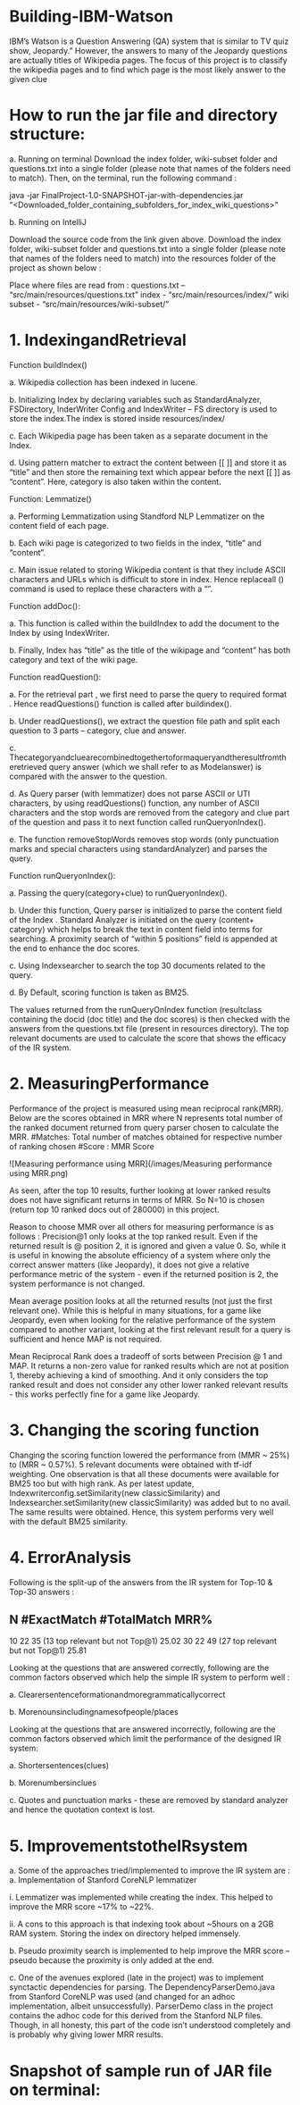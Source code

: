 # Building-IBM-Watson
IBM’s Watson is a Question Answering (QA) system that is similar to TV quiz show, Jeopardy.” However, the answers to many of the Jeopardy questions are actually titles of Wikipedia pages. The focus of this project is to classify the wikipedia pages and to find which page is the most likely answer to the given clue

# How to run the jar file and directory structure:

a. Running on terminal
Download the index folder, wiki-subset folder and questions.txt into a single folder (please note that names of the folders need to match). Then, on the terminal, run the following command :

java -jar FinalProject-1.0-SNAPSHOT-jar-with-dependencies.jar “<Downloaded_folder_containing_subfolders_for_index_wiki_questions>”

b. Running on IntelliJ

Download the source code from the link given above. Download the index folder, wiki-subset folder and questions.txt into a single folder (please note that names of the folders need to match) into the resources folder of the project as shown below :

Place where files are read from :
questions.txt – “src/main/resources/questions.txt”
index - “src/main/resources/index/”
wiki subset - “src/main/resources/wiki-subset/”

# 1. IndexingandRetrieval

Function buildIndex()

a. Wikipedia collection has been indexed in lucene.

b. Initializing Index by declaring variables such as StandardAnalyzer, FSDirectory, InderWriter
Config and IndexWriter – FS directory is used to store the index.The index is stored inside resources/index/

c. Each Wikipedia page has been taken as a separate document in the Index.

d. Using pattern matcher to extract the content between [[ ]] and store it as “title” and then store the remaining text which appear before the next [[ ]] as “content”. Here, category is also taken within the content.

Function: Lemmatize()

a. Performing Lemmatization using Standford NLP Lemmatizer on the content field of each
page.

b. Each wiki page is categorized to two fields in the index, “title” and “content”.

c. Main issue related to storing Wikipedia content is that they include ASCII characters and URLs
which is difficult to store in index. Hence replaceall () command is used to replace these characters with a “”.

Function addDoc():

a. This function is called within the buildIndex to add the document to the Index by using
IndexWriter.

b. Finally, Index has “title” as the title of the wikipage and “content” has both category and text
of the wiki page.

Function readQuestion():

a. For the retrieval part , we first need to parse the query to required format . Hence
readQuestions() function is called after buildindex().

b. Under readQuestions(), we extract the question file path and split each question to 3 parts –
category, clue and answer.

c. Thecategoryandcluearecombinedtogethertoformaqueryandtheresultfromtheretrieved
query answer (which we shall refer to as Modelanswer) is compared with the answer to the
question.

d. As Query parser (with lemmatizer) does not parse ASCII or UTI characters, by using
readQuestions() function, any number of ASCII characters and the stop words are removed from the category and clue part of the question and pass it to next function called runQueryonIndex().

e. The function removeStopWords removes stop words (only punctuation marks and special characters using standardAnalyzer) and parses the query.

Function runQueryonIndex():

a. Passing the query(category+clue) to runQueryonIndex().

b. Under this function, Query parser is initialized to parse the content field of the Index .
Standard Analyzer is initiated on the query (content+ category) which helps to break the text in content field into terms for searching. A proximity search of “within 5 positions” field is appended at the end to enhance the doc scores.

c. Using Indexsearcher to search the top 30 documents related to the query.

d. By Default, scoring function is taken as BM25.

The values returned from the runQueryOnIndex function (resultclass containing the docid (doc title) and the doc scores) is then checked with the answers from the questions.txt file (present in resources directory). The top relevant documents are used to calculate the score that shows the efficacy of the IR system.

# 2. MeasuringPerformance

Performance of the project is measured using mean reciprocal rank(MRR).
Below are the scores obtained in MRR where N represents total number of the ranked document returned from query parser chosen to calculate the MRR.
#Matches: Total number of matches obtained for respective number of ranking chosen
#Score : MMR Score

![Measuring performance using MRR](/images/Measuring performance using MRR.png)

As seen, after the top 10 results, further looking at lower ranked results does not have significant returns in terms of MRR. So N=10 is chosen (return top 10 ranked docs out of 280000) in this project.

Reason to choose MMR over all others for measuring performance is as follows :
Precision@1 only looks at the top ranked result. Even if the returned result is @ position 2, it is ignored and given a value 0. So, while it is useful in knowing the absolute efficiency of a system where only the correct answer matters (like Jeopardy), it does not give a relative performance metric of the system - even if the returned position is 2, the system performance is not changed.

Mean average position looks at all the returned results (not just the first relevant one). While this is helpful in many situations, for a game like Jeopardy, even when looking for the relative performance of the system compared to another variant, looking at the first relevant result for a query is sufficient and hence MAP is not required.

Mean Reciprocal Rank does a tradeoff of sorts between Precision @ 1 and MAP.
It returns a non-zero value for ranked results which are not at position 1, thereby achieving a kind of smoothing. And it only considers the top ranked result and does not consider any other lower ranked relevant results - this works perfectly fine for a game like Jeopardy.

# 3. Changing the scoring function

Changing the scoring function lowered the performance from (MMR ~ 25%) to (MRR ~ 0.57%). 5 relevant documents were obtained with tf-idf weighting. One observation is that all these documents were available for BM25 too but with high rank. As per latest update, Indexwriterconfig.setSimilarity(new classicSimilarity) and Indexsearcher.setSimilarity(new classicSimilarity) was added but to no avail. The same results were obtained. Hence, this system performs very well with the default BM25 similarity.

# 4. ErrorAnalysis

Following is the split-up of the answers from the IR system for Top-10 & Top-30 answers :

   N   #ExactMatch    #TotalMatch                             MRR%
  --------------------------------------------------------------------
  10       22         35 (13 top relevant but not Top@1)     25.02
  30       22         49 (27 top relevant but not Top@1)     25.81

Looking at the questions that are answered correctly, following are the common factors observed which help the simple IR system to perform well :

a. Clearersentenceformationandmoregrammaticallycorrect

b. Morenounsincludingnamesofpeople/places

Looking at the questions that are answered incorrectly, following are the common factors observed which limit the performance of the designed IR system:

a. Shortersentences(clues)

b. Morenumbersinclues

c. Quotes and punctuation marks - these are removed by standard analyzer
and hence the quotation context is lost.

# 5. ImprovementstotheIRsystem

a. Some of the approaches tried/implemented to improve the IR system are : a. Implementation of Stanford CoreNLP lemmatizer

i. Lemmatizer was implemented while creating the index. This helped to improve the MRR score ~17% to ~22%.

ii. A cons to this approach is that indexing took about ~5hours on a 2GB RAM system. Storing the index on directory helped immensely.

b. Pseudo proximity search is implemented to help improve the MRR score – pseudo because the proximity is only added at the end.

c. One of the avenues explored (late in the project) was to implement synctactic dependencies for parsing. The DependencyParserDemo.java from Stanford CoreNLP was
used (and changed for an adhoc implementation, albeit unsuccessfully). ParserDemo class in the project contains the adhoc code for this derived from the Stanford NLP files. Though, in all honesty, this part of the code isn’t understood completely and is probably why giving lower MRR results.

# Snapshot of sample run of JAR file on terminal:


   

  
